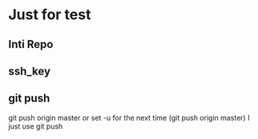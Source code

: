 # Just for test
## Inti Repo
## ssh_key
## git push
git push origin master
or set -u for the next time (git push origin master) I just use
git push